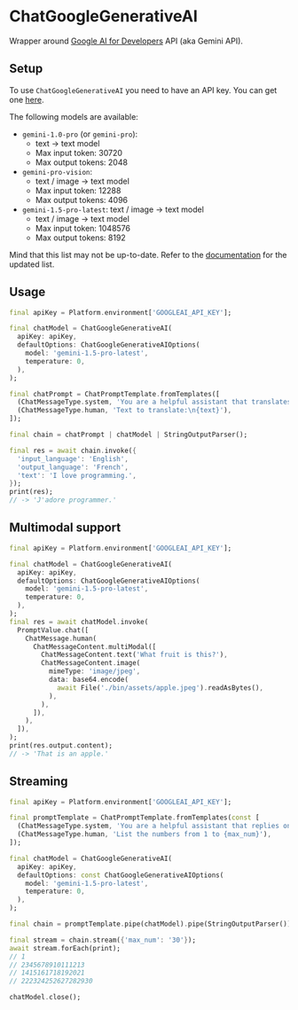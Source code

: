 # ChatGoogleGenerativeAI

Wrapper around [Google AI for Developers](https://ai.google.dev/) API (aka Gemini API).

## Setup

To use `ChatGoogleGenerativeAI` you need to have an API key. You can get one [here](https://aistudio.google.com/app/apikey).

The following models are available:
- `gemini-1.0-pro` (or `gemini-pro`):
    * text -> text model
    * Max input token: 30720
    * Max output tokens: 2048
- `gemini-pro-vision`:
    * text / image -> text model
    * Max input token: 12288
    * Max output tokens: 4096
- `gemini-1.5-pro-latest`: text / image -> text model
    * text / image -> text model
    * Max input token: 1048576
    * Max output tokens: 8192

Mind that this list may not be up-to-date. Refer to the [documentation](https://ai.google.dev/models) for the updated list.

## Usage

```dart
final apiKey = Platform.environment['GOOGLEAI_API_KEY'];

final chatModel = ChatGoogleGenerativeAI(
  apiKey: apiKey,
  defaultOptions: ChatGoogleGenerativeAIOptions(
    model: 'gemini-1.5-pro-latest',
    temperature: 0,
  ),
);

final chatPrompt = ChatPromptTemplate.fromTemplates([
  (ChatMessageType.system, 'You are a helpful assistant that translates {input_language} to {output_language}.'),
  (ChatMessageType.human, 'Text to translate:\n{text}'),
]);

final chain = chatPrompt | chatModel | StringOutputParser();

final res = await chain.invoke({
  'input_language': 'English',
  'output_language': 'French',
  'text': 'I love programming.',
});
print(res);
// -> 'J'adore programmer.'
```

## Multimodal support

```dart
final apiKey = Platform.environment['GOOGLEAI_API_KEY'];

final chatModel = ChatGoogleGenerativeAI(
  apiKey: apiKey,
  defaultOptions: ChatGoogleGenerativeAIOptions(
    model: 'gemini-1.5-pro-latest',
    temperature: 0,
  ),
);
final res = await chatModel.invoke(
  PromptValue.chat([
    ChatMessage.human(
      ChatMessageContent.multiModal([
        ChatMessageContent.text('What fruit is this?'),
        ChatMessageContent.image(
          mimeType: 'image/jpeg',
          data: base64.encode(
            await File('./bin/assets/apple.jpeg').readAsBytes(),
          ),
        ),
      ]),
    ),
  ]),
);
print(res.output.content);
// -> 'That is an apple.'
```

## Streaming

```dart
final apiKey = Platform.environment['GOOGLEAI_API_KEY'];

final promptTemplate = ChatPromptTemplate.fromTemplates(const [
  (ChatMessageType.system, 'You are a helpful assistant that replies only with numbers in order without any spaces or commas.'),
  (ChatMessageType.human, 'List the numbers from 1 to {max_num}'),
]);

final chatModel = ChatGoogleGenerativeAI(
  apiKey: apiKey,
  defaultOptions: const ChatGoogleGenerativeAIOptions(
    model: 'gemini-1.5-pro-latest',
    temperature: 0,
  ),
);

final chain = promptTemplate.pipe(chatModel).pipe(StringOutputParser());

final stream = chain.stream({'max_num': '30'});
await stream.forEach(print);
// 1
// 2345678910111213
// 1415161718192021
// 222324252627282930 

chatModel.close();
```
